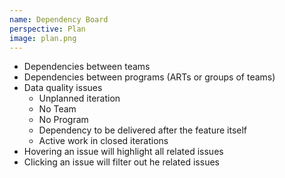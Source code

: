 ```yaml
---
name: Dependency Board
perspective: Plan
image: plan.png
---
```

<ul>
  <li>Dependencies between teams</li>
  <li>Dependencies between programs (ARTs or groups of teams)</li>
  <li>Data quality issues
    <ul>
      <li>Unplanned iteration</li>
      <li>No Team</li>
      <li>No Program</li>
      <li>Dependency to be delivered after the feature itself</li>
      <li>Active work in closed iterations</li>
    </ul>
  </li>
  <li>Hovering an issue will highlight all related issues</li>
  <li>Clicking an issue will filter out he related issues</li>
</ul>
